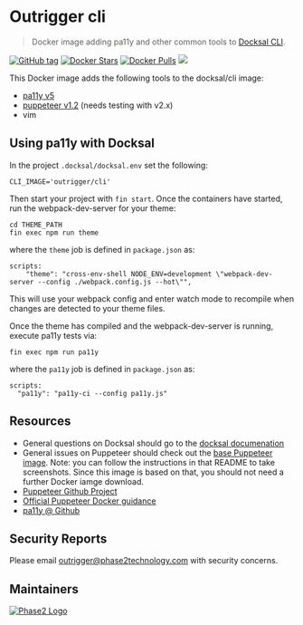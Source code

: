 # Outrigger cli

> Docker image adding pa11y and other common tools to [Docksal CLI](https://github.com/docksal/service-cli).

[![GitHub tag](https://img.shields.io/github/tag/phase2/docker-cli.svg)](https://github.com/phase2/docker-cli) [![Docker Stars](https://img.shields.io/docker/stars/outrigger/cli.svg)](https://hub.docker.com/r/outrigger/cli) [![Docker Pulls](https://img.shields.io/docker/pulls/outrigger/cli.svg)](https://hub.docker.com/r/outrigger/cli) [![](https://images.microbadger.com/badges/image/outrigger/cli:dev.svg)](https://microbadger.com/images/outrigger/cli:dev "Get your own image badge on microbadger.com")

This Docker image adds the following tools to the docksal/cli image:
* [pa11y v5](https://github.com/pa11y/pa11y)
* [puppeteer v1.2](https://github.com/puppeteer/puppeteer) (needs testing with v2.x)
* vim

## Using pa11y with Docksal

In the project `.docksal/docksal.env` set the following:

```
CLI_IMAGE='outrigger/cli'
```

Then start your project with `fin start`.  Once the containers have started, run
the webpack-dev-server for your theme:

```
cd THEME_PATH
fin exec npm run theme
```
where the `theme` job is defined in `package.json` as:
```
scripts:
    "theme": "cross-env-shell NODE_ENV=development \"webpack-dev-server --config ./webpack.config.js --hot\"",
```

This will use your webpack config and enter watch mode to recompile when changes
are detected to your theme files.

Once the theme has compiled and the webpack-dev-server is running, execute pa11y
tests via:

```
fin exec npm run pa11y
```
where the `pa11y` job is defined in `package.json` as:
```
scripts:
  "pa11y": "pa11y-ci --config pa11y.js"
```

## Resources

* General questions on Docksal should go to the [docksal documenation](https://docs.docksal.io/)
* General issues on Puppeteer should check out the [base Puppeteer image](https://hub.docker.com/r/alekzonder/puppeteer/). Note: you can follow the instructions in that README to take screenshots. Since this image is based on that, you should not need a further Docker iamge download.
* [Puppeteer Github Project](https://github.com/GoogleChrome/puppeteer)
* [Official Puppeteer Docker guidance](https://github.com/GoogleChrome/puppeteer/blob/master/docs/troubleshooting.md#running-puppeteer-in-docker)
* [pa11y @ Github](https://github.com/pa11y/pa11y)

## Security Reports

Please email outrigger@phase2technology.com with security concerns.

## Maintainers

[![Phase2 Logo](https://s3.amazonaws.com/phase2.public/logos/phase2-logo.png)](https://www.phase2technology.com)
